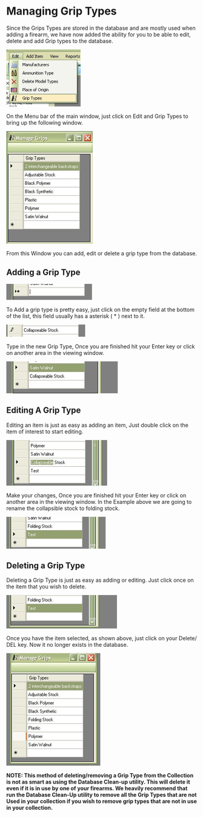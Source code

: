 # Managing Grip Types

Since the Grips Types are stored in the database and are mostly used when adding a firearm, we have now added the ability for you to be able to edit, delete and add Grip types to the database.

![](images/GripTypes_Menu.jpg)

On the Menu bar of the main window, just click on Edit and Grip Types to bring up the following window.

![](images/GripTypes_List.jpg)

From this Window you can add, edit or delete a grip type from the database.


## Adding a Grip Type

![](images/GripTypes_Adding_1.jpg)

To Add a grip type is pretty easy, just click on the empty field at the bottom of the list, this field usually has a asterisk ( * ) next to it.

![](images/GRipTypes_Adding_2.jpg)

Type in the new Grip Type, Once you are finished hit your Enter key or click on another area in the viewing window.

![](images/GRipTypes_Adding_3.jpg)



## Editing A Grip Type

Editing an item is just as easy as adding an item, Just double click on the item of interest to start editing.

![](images/GripTypes_Edit_1.jpg)

Make your changes, Once you are finished hit your Enter key or click on another area in the viewing window.  In the Example above we are going to rename the collapsible stock to folding stock.

![](images/GripTypes_Edit_3.jpg)

## Deleting a Grip Type


Deleting a Grip Type is just as easy as adding or editing.  Just click once on the item that you wish to delete.

![](images/GripTypes_Delete_1.jpg)

Once you have the item selected, as shown above, just click on your Delete/ DEL key. Now it no longer exists in the database.

![](images/GripTypes_Delete_2.jpg)

**NOTE:  This method of deleting/removing a Grip Type from the Collection is not as smart as using the Database Clean-up utility.  This will delete it even if it is in use by one of your firearms.  We heavily recommend that run the Database Clean-Up utility to remove all the Grip Types that are not Used in your collection if you wish to remove grip types that are not in use in your collection.**